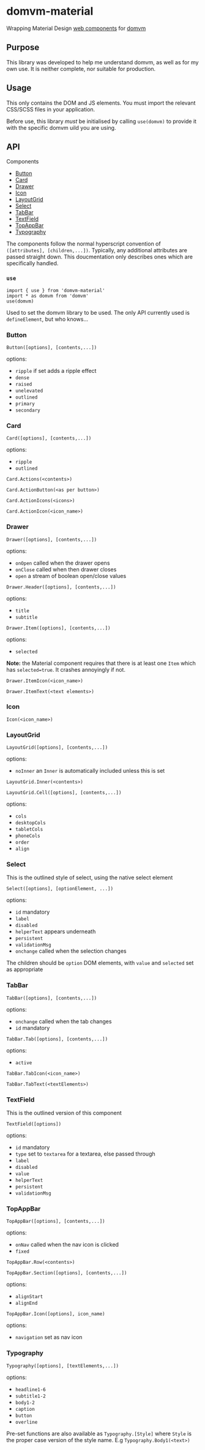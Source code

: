 # domvm-material
Wrapping Material Design [web components](https://github.com/material-components/material-components-web) for [domvm](https://github.com/domvm/domvm)

## Purpose

This library was developed to help me understand domvm, as well as for my own use. It is neither complete, nor suitable for production.

## Usage

This only contains the DOM and JS elements. You must import the relevant CSS/SCSS files in your application.

Before use, this library *must* be initialised by calling `use(domvm)` to provide it with the specific domvm uild you are using.

## API

Components
- [Button](#button)
- [Card](#card)
- [Drawer](#drawer)
- [Icon](#icon)
- [LayoutGrid](#layoutgrid)
- [Select](#select)
- [TabBar](#tabbar)
- [TextField](#textfield)
- [TopAppBar](#topappbar)
- [Typography](#typography)

The components follow the normal hyperscript convention of `([attributes], [children,...])`.
Typically, any additional attributes are passed straight down. This doucmentation only
describes ones which are specifically handled.


### `use`

```
import { use } from 'domvm-material'
import * as domvm from 'domvm'
use(domvm)
```

Used to set the domvm library to be used. The only API currently used is `defineElement`, but who knows...

### Button

`Button([options], [contents,...])`

options:
- `ripple` if set adds a ripple effect
- `dense`
- `raised`
- `unelevated`
- `outlined`
- `primary`
- `secondary`

### Card

`Card([options], [contents,...])`

options:
- `ripple`
- `outlined`

`Card.Actions(<contents>)`

`Card.ActionButton(<as per button>)`

`Card.ActionIcons(<icons>)`

`Card.ActionIcon(<icon_name>)`

### Drawer

`Drawer([options], [contents,...])`

options:
- `onOpen` called when the drawer opens
- `onClose` called when then drawer closes
- `open` a stream of boolean open/close values

`Drawer.Header([options], [contents,...])`

options:
- `title`
- `subtitle`

`Drawer.Item([options], [contents,...])`

options:
- `selected`

**Note:** the Material component requires that there is at
least one `Item` which has `selected=true`. It crashes annoyingly if not.

`Drawer.ItemIcon(<icon_name>)`

`Drawer.ItemText(<text elements>)`

### Icon

`Icon(<icon_name>)`

### LayoutGrid

`LayoutGrid([options], [contents,...])`

options:
- `noInner` an `Inner` is automatically included unless this is set

`LayoutGrid.Inner(<contents>)`

`LayoutGrid.Cell([options], [contents,...])`

options:
- `cols`
- `desktopCols`
- `tabletCols`
- `phoneCols`
- `order`
- `align`

### Select

This is the outlined style of select, using the native select element

`Select([options], [optionElement, ...])`

options:
- `id` mandatory
- `label`
- `disabled`
- `helperText` appears underneath
- `persistent`
- `validationMsg`
- `onchange` called when the selection changes

The children should be `option` DOM elements, with `value` and `selected` set
as appropriate

### TabBar

`TabBar([options], [contents,...])`

options:
- `onchange` called when the tab changes
- `id` mandatory

`TabBar.Tab([options], [contents,...])`

options:
- `active`

`TabBar.TabIcon(<icon_name>)`

`TabBar.TabText(<textElements>)`

### TextField

This is the outlined version of this component

`TextField([options])`

options:
- `id` mandatory
- `type` set to `textarea` for a textarea, else passed through
- `label`
- `disabled`
- `value`
- `helperText`
- `persistent`
- `validationMsg`

### TopAppBar

`TopAppBar([options], [contents,...])`

options:
- `onNav` called when the nav icon is clicked
- `fixed`

`TopAppBar.Row(<contents>)`

`TopAppBar.Section([options], [contents,...])`

options:
- `alignStart`
- `alignEnd`

`TopAppBar.Icon([options], icon_name)`

options:
- `navigation` set as nav icon

### Typography

`Typography([options], [textElements,...])`

options:
- `headline1-6`
- `subtitle1-2`
- `body1-2`
- `caption`
- `button`
- `overline`

Pre-set functions are also available as `Typography.[Style]` where `Style` is
the proper case version of the style name. E.g `Typography.Body1(<text>)`
